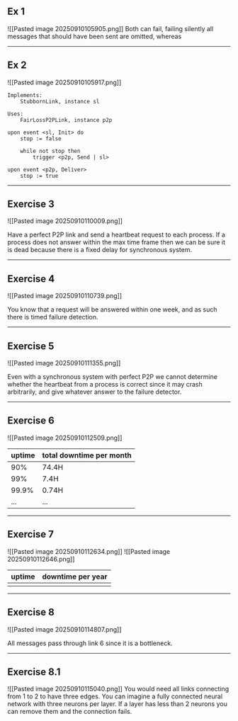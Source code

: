 
## Ex 1

![[Pasted image 20250910105905.png]]
Both can fail, failing silently all messages that should have been sent are omitted, whereas 

---

## Ex 2

![[Pasted image 20250910105917.png]]
```
Implements:
	StubbornLink, instance sl

Uses:
	FairLossP2PLink, instance p2p

upon event <sl, Init> do
	stop := false
	
	while not stop then
		trigger <p2p, Send | sl>

upon event <p2p, Deliver>
	stop := true

```

---

## Exercise 3

![[Pasted image 20250910110009.png]]

Have a perfect P2P link and send a heartbeat request to each process. If a process does not answer within the max time frame then we can be sure it is dead because there is a fixed delay for synchronous system. 

---

## Exercise 4

![[Pasted image 20250910110739.png]]

You know that a request will be answered within one week, and as such there is timed failure detection. 

---

## Exercise 5

![[Pasted image 20250910111355.png]]

Even with a synchronous system with perfect P2P we cannot determine whether the heartbeat from a process is correct since it may crash arbitrarily, and give whatever answer to the failure detector. 

---

## Exercise 6

![[Pasted image 20250910112509.png]]

| uptime | total downtime per month |
| ------ | ------------------------ |
| 90%    | 74.4H                    |
| 99%    | 7.4H                     |
| 99.9%  | 0.74H                    |
| ...    | ...                      |

---

## Exercise 7

![[Pasted image 20250910112634.png]]
![[Pasted image 20250910112646.png]]

| uptime | downtime per year |
| ------ | ----------------- |
|        |                   |

---

## Exercise 8

![[Pasted image 20250910114807.png]]

All messages pass through link 6 since it is a bottleneck.

---

## Exercise 8.1

![[Pasted image 20250910115040.png]]
You would need all links connecting from 1 to 2 to have three edges. You can imagine a fully connected neural network with three neurons per layer. If a layer has less than 2 neurons you can remove them and the connection fails.
